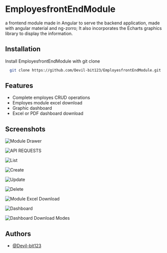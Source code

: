
# EmployesfrontEndModule

a frontend module made in Angular to serve the backend application, made with angular material and ng-zorro; It also incorporates the Echarts graphics library to display the information.


## Installation

Install EmployesfrontEndModule with git clone

```bash
  git clone https://github.com/Devil-bit123/EmployesfrontEndModule.git

```

    
## Features

- Complete employes CRUD operations
- Employes module excel download
- Graphic dashboard
- Excel or PDF dashboard download



## Screenshots

![Module Drawer](https://i.ibb.co/PNPhycy/imagen-2024-06-05-111913132.png)

![API REQUESTS](https://i.ibb.co/RbTfsgc/imagen-2024-06-05-110359512.png)

![List](https://i.ibb.co/WtXdr7f/imagen-2024-06-05-111342573.png)

![Create](https://i.ibb.co/hR947NB/imagen-2024-06-05-111436470.png)

![Update](https://i.ibb.co/0CG5zQz/imagen-2024-06-05-111526926.png)

![Delete](https://i.ibb.co/HtjNN3b/imagen-2024-06-05-111618775.png)

![Module Excel Download](https://i.ibb.co/QQdnGDY/imagen-2024-06-05-111800396.png)

![Dashboard](https://i.ibb.co/8rvhn7F/imagen-2024-06-05-112000934.png)

![Dashboard Download Modes](https://i.ibb.co/5vxVrbs/imagen-2024-06-05-112112347.png)
## Authors

- [@Devil-bit123](https://github.com/Devil-bit123)

